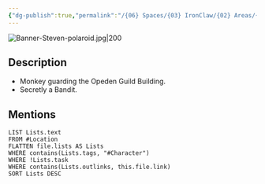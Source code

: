 ```yaml
---
{"dg-publish":true,"permalink":"/{06} Spaces/{03} IronClaw/{02} Areas/{01} Characters/{02} NPC/Steven/","title":"Steven"}
---
```



![Banner-Steven-polaroid.jpg|200](/img/user/%7B06%7D%20Spaces/%7B03%7D%20IronClaw/%7B04%7D%20Support%20Notes/%7B99%7D%20Media/%7B02%7D%20Polaroid/Banner-Steven-polaroid.jpg)

## Description

- Monkey guarding the Opeden Guild Building.
- Secretly a Bandit.

## Mentions

```dataview
LIST Lists.text
FROM #Location
FLATTEN file.lists AS Lists
WHERE contains(Lists.tags, "#Character")
WHERE !Lists.task
WHERE contains(Lists.outlinks, this.file.link)
SORT Lists DESC
```

